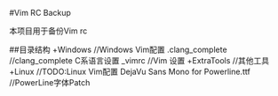 
#Vim RC Backup

本项目用于备份Vim rc

##目录结构
    +Windows  //Windows Vim配置
		.clang_complete   //clang_complete C系语言设置
		_vimrc  //Vim 设置
		+ExtraTools  //其他工具
	+Linux  //TODO:Linux Vim配置
    DejaVu Sans Mono for Powerline.ttf   //PowerLine字体Patch
